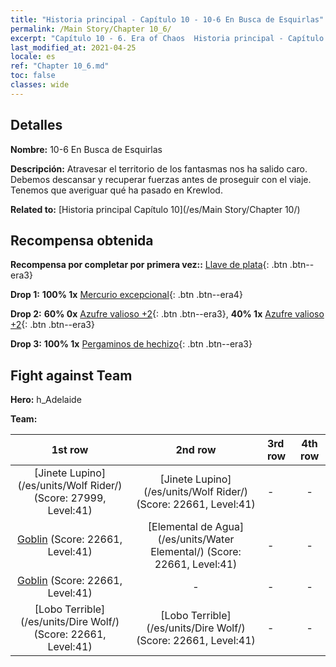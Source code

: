 ```yaml
---
title: "Historia principal - Capítulo 10 - 10-6 En Busca de Esquirlas"
permalink: /Main Story/Chapter 10_6/
excerpt: "Capítulo 10 - 6. Era of Chaos  Historia principal - Capítulo 10_6. 10-6 En Busca de Esquirlas"
last_modified_at: 2021-04-25
locale: es
ref: "Chapter 10_6.md"
toc: false
classes: wide
---
```


## Detalles

 **Nombre:** 10-6 En Busca de Esquirlas

 **Descripción:** Atravesar el territorio de los fantasmas nos ha salido caro. Debemos descansar y recuperar fuerzas antes de proseguir con el viaje. Tenemos que averiguar qué ha pasado en Krewlod.

 **Related to:** [Historia principal Capítulo 10](/es/Main Story/Chapter 10/)

## Recompensa obtenida

 **Recompensa por completar por primera vez::** [Llave de plata](/ItemsES/con_693/){: .btn .btn--era3}

 **Drop 1:** **100% 1x** [Mercurio excepcional](/ItemsES/mat_35/){: .btn .btn--era4}

 **Drop 2:** **60% 0x** [Azufre valioso +2](/ItemsES/mat_29/){: .btn .btn--era3}, **40% 1x** [Azufre valioso +2](/ItemsES/mat_29/){: .btn .btn--era3}

 **Drop 3:** **100% 1x** [Pergaminos de hechizo](/ItemsES/con_694/){: .btn .btn--era3}


## Fight against Team
 **Hero:** h_Adelaide

 **Team:**


  | 1st row | 2nd row | 3rd row | 4th row |
  |:----:|:----:|:----|:----:|
  | [Jinete Lupino](/es/units/Wolf Rider/) (Score: 27999, Level:41)  | [Jinete Lupino](/es/units/Wolf Rider/) (Score: 22661, Level:41)  | - | - |
  | [Goblin](/es/units/Goblin/) (Score: 22661, Level:41)  | [Elemental de Agua](/es/units/Water Elemental/) (Score: 22661, Level:41)  | - | - |
  | [Goblin](/es/units/Goblin/) (Score: 22661, Level:41)  | - | - | - |
  | [Lobo Terrible](/es/units/Dire Wolf/) (Score: 22661, Level:41)  | [Lobo Terrible](/es/units/Dire Wolf/) (Score: 22661, Level:41)  | - | - |


